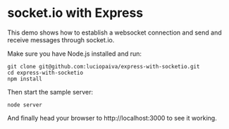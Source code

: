 
# socket.io with Express

This demo shows how to establish a websocket connection and send and receive messages through socket.io.

Make sure you have Node.js installed and run:

    git clone git@github.com:luciopaiva/express-with-socketio.git
    cd express-with-socketio
    npm install

Then start the sample server:

    node server

And finally head your browser to http://localhost:3000 to see it working.
